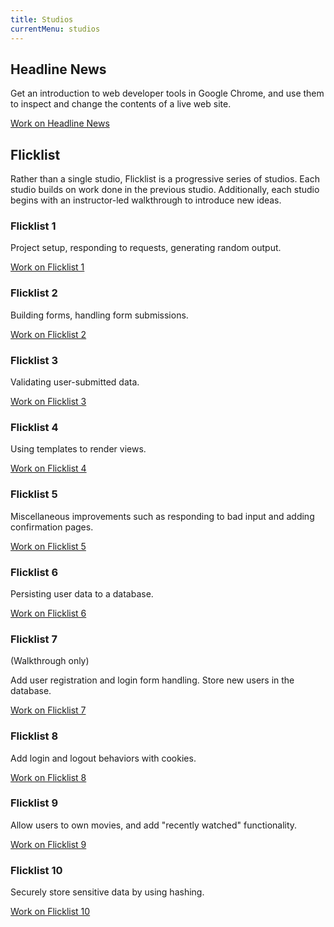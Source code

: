 ```yaml
---
title: Studios
currentMenu: studios
---
```


## Headline News

Get an introduction to web developer tools in Google Chrome, and use them to inspect and change the contents of a live web site.

[Work on Headline News](headline-news/)

## Flicklist

Rather than a single studio, Flicklist is a progressive series of studios. Each studio builds on work done in the previous studio. Additionally, each studio begins with an instructor-led walkthrough to introduce new ideas.

### Flicklist 1

Project setup, responding to requests, generating random output.

[Work on Flicklist 1](flicklist/1/)

### Flicklist 2

Building forms, handling form submissions.

[Work on Flicklist 2](flicklist/2/)

### Flicklist 3

Validating user-submitted data.

[Work on Flicklist 3](flicklist/3/)

### Flicklist 4

Using templates to render views.

[Work on Flicklist 4](flicklist/4/)

### Flicklist 5

Miscellaneous improvements such as responding to bad input and adding confirmation pages.

[Work on Flicklist 5](flicklist/5/)

### Flicklist 6

Persisting user data to a database.

[Work on Flicklist 6](flicklist/6/)

### Flicklist 7

(Walkthrough only)

Add user registration and login form handling. Store new users in the database.

[Work on Flicklist 7](flicklist/7/)

### Flicklist 8

Add login and logout behaviors with cookies.

[Work on Flicklist 8](flicklist/8/)

### Flicklist 9

Allow users to own movies, and add "recently watched" functionality.

[Work on Flicklist 9](flicklist/9/)

### Flicklist 10

Securely store sensitive data by using hashing.

[Work on Flicklist 10](flicklist/10/)